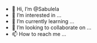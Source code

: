 - 👋 Hi, I’m @Sabulela
- 👀 I’m interested in ...
- 🌱 I’m currently learning ...
- 💞️ I’m looking to collaborate on ...
- 📫 How to reach me ...

<!---
Sabulela/Sabulela is a ✨ special ✨ repository because its `README.md` (this file) appears on your GitHub profile.
You can click the Preview link to take a look at your changes.
--->
